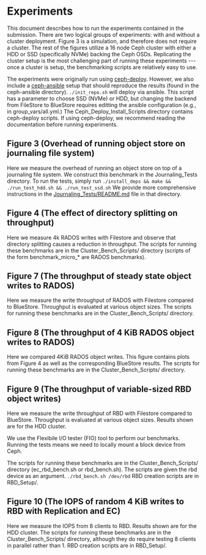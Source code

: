 # Experiments
This document describes how to run the experiments contained in the submission.
There are two logical groups of experiments: with and without a cluster
deployment.
Figure 3 is a simulation, and therefore does not require a cluster.
The rest of the figures utilize a 16 node Ceph cluster with either a HDD or SSD
(specifically NVMe) backing the Ceph OSDs.
Replicating the cluster setup is the most challenging part of running these
experiments --- once a cluster is setup, the benchmarking scripts are relatively
easy to use.

The experiments were originally run using [ceph-deploy](https://docs.ceph.com/docs/master/rados/deployment/).
However, we also include a
[ceph-ansible](https://docs.ceph.com/ceph-ansible/master/installation/methods.html) setup that should reproduce the
results (found in the ceph-ansible directory).
``./init_repo.sh`` will deploy via ansible.
This script has a parameter to choose SSD (NVMe) or HDD, but changing the
backend from FileStore to BlueStore requires editting the ansible configuration
(e.g., in group\_vars/all.yml.)
The Ceph\_Deploy\_Install\_Scripts directory contains ceph-deploy scripts.
If using ceph-deploy, we recommend reading the documentation before running
experiments.


## Figure 3 (Overhead of running object store on journaling file system)
Here we measure the overhead of running an object store on top of a journaling
file system.
We construct this benchmark in the Journaling\_Tests directory.
To run the tests, simply run
``
./install_deps && make && ./run_test_hdd.sh && ./run_test_ssd.sh
``
We provide more comprehensive instructions in the
[Journaling_Tests/README.md](README.md) file in that directory.



## Figure 4 (The effect of directory splitting on throughput)
Here we measure 4k RADOS writes with Filestore and observe that directory
splitting causes a reduction in throughput.
The scripts for running these benchmarks are in the Cluster\_Bench\_Scripts/
directory (scripts of the form benchmark\_micro\_\* are RADOS benchmarks).


## Figure 7 (The throughput of steady state object writes to RADOS)
Here we measure the write throughput of RADOS with Filestore compared to
BlueStore.
Throughput is evaluated at various object sizes.
The scripts for running these benchmarks are in the Cluster\_Bench\_Scripts/
directory.


## Figure 8 (The throughput of 4 KiB RADOS object writes to RADOS)
Here we compared 4KiB RADOS object writes.
This figure contains plots from Figure 4 as well as the corresponding BlueStore results.
The scripts for running these benchmarks are in the Cluster\_Bench\_Scripts/
directory.


## Figure 9 (The throughput of variable-sized RBD object writes)
Here we measure the write throughput of RBD with Filestore compared to
BlueStore.
Throughput is evaluated at various object sizes.
Results shown are for the HDD cluster.

We use the Flexibile I/O tester (FIO) tool to perform our benchmarks.
Running the tests means we need to locally mount a block device from Ceph.

The scripts for running these benchmarks are in the Cluster\_Bench\_Scripts/
directory (ec\_rbd\_bench.sh or rbd\_bench.sh).
The scripts are given the rbd device as an argument.
``./rbd_bench.sh /dev/rbd``
RBD creation scripts are in RBD\_Setup/.


## Figure 10 (The IOPS of random 4 KiB writes to RBD with Replication and EC)
Here we measure the IOPS from 8 clients to RBD.
Results shown are for the HDD cluster.
The scripts for running these benchmarks are in the Cluster\_Bench\_Scripts/
directory, although they do require testing 8 clients in parallel rather than 1.
RBD creation scripts are in RBD\_Setup/.
